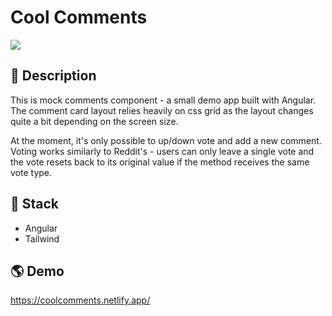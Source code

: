 # Cool Comments

![](https://res.cloudinary.com/du1qfmeoz/image/upload/v1708364600/Various/screely-1708364307743_anft1p.png)

## 📝 Description

This is mock comments component - a small demo app built with Angular. The comment card layout relies heavily on css grid as the layout changes quite a bit depending on the screen size.

At the moment, it's only possible to up/down vote and add a new comment. Voting works similarly to Reddit's - users can only leave a single vote and the vote resets back to its original value if the method receives the same vote type.

## 🥞 Stack

- Angular
- Tailwind

## 🌎 Demo

https://coolcomments.netlify.app/

